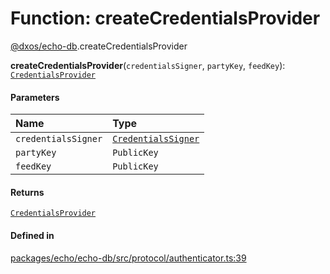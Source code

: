 # Function: createCredentialsProvider

[@dxos/echo-db](../modules/dxos_echo_db.md).createCredentialsProvider

**createCredentialsProvider**(`credentialsSigner`, `partyKey`, `feedKey`): [`CredentialsProvider`](../interfaces/dxos_echo_db.CredentialsProvider.md)

#### Parameters

| Name | Type |
| :------ | :------ |
| `credentialsSigner` | [`CredentialsSigner`](../classes/dxos_echo_db.CredentialsSigner.md) |
| `partyKey` | `PublicKey` |
| `feedKey` | `PublicKey` |

#### Returns

[`CredentialsProvider`](../interfaces/dxos_echo_db.CredentialsProvider.md)

#### Defined in

[packages/echo/echo-db/src/protocol/authenticator.ts:39](https://github.com/dxos/dxos/blob/db8188dae/packages/echo/echo-db/src/protocol/authenticator.ts#L39)
